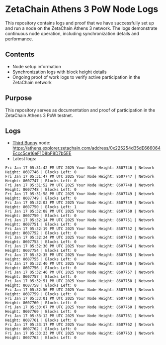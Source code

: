# ZetaChain Athens 3 PoW Node Logs
This repository contains logs and proof that we have successfully set up and run a node on the ZetaChain Athens 3 network. The logs demonstrate continuous node operation, including synchronization details and performance.

## Contents
- Node setup information
- Synchronization logs with block height details
- Ongoing proof of work logs to verify active participation in the ZetaChain network

## Purpose
This repository serves as documentation and proof of participation in the ZetaChain Athens 3 PoW testnet.

## Logs

- [Third Bunny](https://thirdbunny.xyz/) node: https://athens.explorer.zetachain.com/address/0x225254d35dE666064Eccc5ce16eF1D8bF8D7b5EE
- Latest logs:
```
Fri Jan 17 05:31:42 PM UTC 2025 Your Node Height: 8607746 | Network Height: 8607746 | Blocks Left: 0
Fri Jan 17 05:31:47 PM UTC 2025 Your Node Height: 8607747 | Network Height: 8607747 | Blocks Left: 0
Fri Jan 17 05:31:52 PM UTC 2025 Your Node Height: 8607748 | Network Height: 8607748 | Blocks Left: 0
Fri Jan 17 05:31:58 PM UTC 2025 Your Node Height: 8607749 | Network Height: 8607749 | Blocks Left: 0
Fri Jan 17 05:32:03 PM UTC 2025 Your Node Height: 8607749 | Network Height: 8607750 | Blocks Left: 1
Fri Jan 17 05:32:08 PM UTC 2025 Your Node Height: 8607750 | Network Height: 8607750 | Blocks Left: 0
Fri Jan 17 05:32:14 PM UTC 2025 Your Node Height: 8607751 | Network Height: 8607751 | Blocks Left: 0
Fri Jan 17 05:32:19 PM UTC 2025 Your Node Height: 8607752 | Network Height: 8607752 | Blocks Left: 0
Fri Jan 17 05:32:24 PM UTC 2025 Your Node Height: 8607753 | Network Height: 8607753 | Blocks Left: 0
Fri Jan 17 05:32:30 PM UTC 2025 Your Node Height: 8607754 | Network Height: 8607754 | Blocks Left: 0
Fri Jan 17 05:32:35 PM UTC 2025 Your Node Height: 8607755 | Network Height: 8607755 | Blocks Left: 0
Fri Jan 17 05:32:40 PM UTC 2025 Your Node Height: 8607756 | Network Height: 8607756 | Blocks Left: 0
Fri Jan 17 05:32:46 PM UTC 2025 Your Node Height: 8607757 | Network Height: 8607757 | Blocks Left: 0
Fri Jan 17 05:32:51 PM UTC 2025 Your Node Height: 8607758 | Network Height: 8607758 | Blocks Left: 0
Fri Jan 17 05:32:56 PM UTC 2025 Your Node Height: 8607759 | Network Height: 8607759 | Blocks Left: 0
Fri Jan 17 05:33:01 PM UTC 2025 Your Node Height: 8607760 | Network Height: 8607760 | Blocks Left: 0
Fri Jan 17 05:33:07 PM UTC 2025 Your Node Height: 8607760 | Network Height: 8607760 | Blocks Left: 0
Fri Jan 17 05:33:12 PM UTC 2025 Your Node Height: 8607761 | Network Height: 8607761 | Blocks Left: 0
Fri Jan 17 05:33:17 PM UTC 2025 Your Node Height: 8607762 | Network Height: 8607762 | Blocks Left: 0
Fri Jan 17 05:33:23 PM UTC 2025 Your Node Height: 8607763 | Network Height: 8607763 | Blocks Left: 0
```
